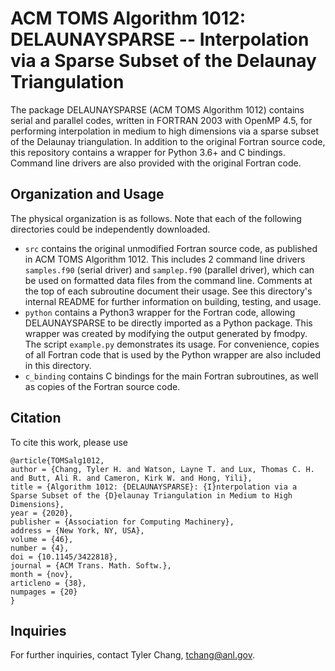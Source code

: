 # ACM TOMS Algorithm 1012: DELAUNAYSPARSE -- Interpolation via a Sparse Subset of the Delaunay Triangulation

The package DELAUNAYSPARSE (ACM TOMS Algorithm 1012) contains serial and
parallel codes, written in FORTRAN 2003 with OpenMP 4.5, for performing
interpolation in medium to high dimensions via a sparse subset of the
Delaunay triangulation. In addition to the original Fortran source code,
this repository contains a wrapper for Python 3.6+ and C bindings.
Command line drivers are also provided with the original Fortran code.

## Organization and Usage

The physical organization is as follows. Note that each of the following
directories could be independently downloaded.

 * `src` contains the original unmodified Fortran source code, as published
   in ACM TOMS Algorithm 1012. This includes 2 command line drivers
   `samples.f90` (serial driver) and `samplep.f90` (parallel driver), which
   can be used on formatted data files from the command line.
   Comments at the top of each subroutine document their usage.
   See this directory's internal README for further information on
   building, testing, and usage.
 * `python` contains a Python3 wrapper for the Fortran code, allowing
   DELAUNAYSPARSE to be directly imported as a Python package. This wrapper
   was created by modifying the output generated by fmodpy. The script
   `example.py` demonstrates its usage. For convenience, copies of all
   Fortran code that is used by the Python wrapper are also included in
   this directory.
 * `c_binding` contains C bindings for the main Fortran subroutines, as
   well as copies of the Fortran source code.

## Citation

To cite this work, please use

```
@article{TOMSalg1012,
author = {Chang, Tyler H. and Watson, Layne T. and Lux, Thomas C. H. and Butt, Ali R. and Cameron, Kirk W. and Hong, Yili},
title = {Algorithm 1012: {DELAUNAYSPARSE}: {I}nterpolation via a Sparse Subset of the {D}elaunay Triangulation in Medium to High Dimensions},
year = {2020},
publisher = {Association for Computing Machinery},
address = {New York, NY, USA},
volume = {46},
number = {4},
doi = {10.1145/3422818},
journal = {ACM Trans. Math. Softw.},
month = {nov},
articleno = {38},
numpages = {20}
}
```

## Inquiries

For further inquiries, contact
Tyler Chang, tchang@anl.gov.
